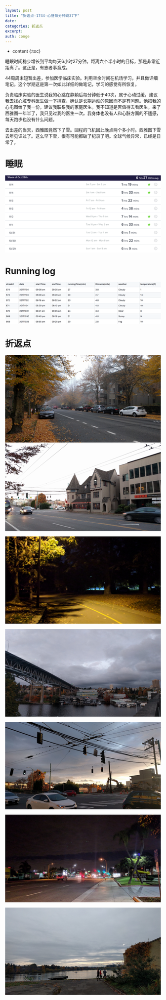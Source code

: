 ```yaml
---
layout: post
title: "折返点-1744-心脏每分钟跳37下"
date:
categories: 折返点
excerpt:
auth: conge
---
```

* content
{:toc}

睡眠时间稳步增长到平均每天6小时27分钟。距离六个半小时的目标，那是非常近距离了。这正是，有志者事竟成。

44周周末短暂出差，参加医学临床实验。利用空余时间在机场学习，并且做详细笔记。这个学期这是第一次如此详细的做笔记，学习的感觉有所恢复。

负责临床实验的医生说我的心跳在静躺后每分钟低于40次，属于心动过缓，建议我去找心脏专科医生做一下排查，确认是长期运动的原因而不是有问题。他把我的心电图给了我一份，建议我联系我的家庭医生。我不知道是否值得去看医生，来了西雅图一年半了，我只见过我的医生一次。我身体也没有人和心脏方面的不适感，每天跑步也没有什么问题。

去出差的当天，西雅图竟然下了雪。回程的飞机因此晚点两个多小时。西雅图下雪去年见识过了。这么早下雪，很有可能都破了纪录了吧。全球气候异常，已经是日常了。


# 睡眠

![Week 44 睡眠纪律](/assets/images/折返点/118382-2f6ac00d1a8d59e4.png)

# Running log

![Running log week 44, 2017](/assets/images/折返点/118382-070e7f0bc125853e.png)

# 折返点
![20171029.jpg](/assets/images/折返点/118382-7c4306a9c8006ae4.jpg)
![20171030.jpg](/assets/images/折返点/118382-9e47ecbe422583ce.jpg)

![20171031.jpg](/assets/images/折返点/118382-2cf7ca56c0bfdac8.jpg)

![20171101.jpg](/assets/images/折返点/118382-7364766250d229cd.jpg)

![20171102.jpg](/assets/images/折返点/118382-a4e16c743475bb8a.jpg)

![20171103.jpg](/assets/images/折返点/118382-bcc83b67b3e4f19a.jpg)

![20171104.jpg](/assets/images/折返点/118382-d10b950d84098606.jpg)
